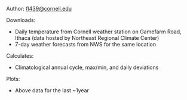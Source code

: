 Author: fl439@cornell.edu

Downloads:
- Daily temperature from Cornell weather station on Gamefarm Road, Ithaca (data hosted by Northeast Regional Climate Center)
- 7-day weather forecasts from NWS for the same location

Calculates:
- Climatological annual cycle, max/min, and daily deviations

Plots:
- Above data for the last ~1year
